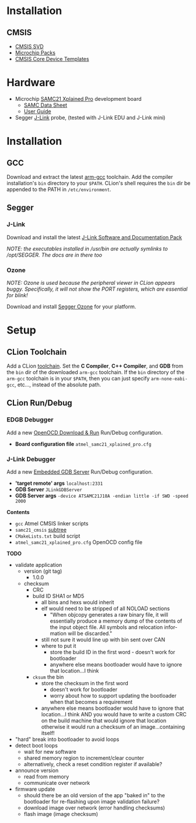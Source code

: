 # Installation

## CMSIS

* [CMSIS SVD](https://arm-software.github.io/CMSIS_5/SVD/html/index.html)
* [Microchip Packs](http://packs.download.atmel.com/)
* [CMSIS Core Device Templates](https://arm-software.github.io/CMSIS_5/Core/html/templates_pg.html)

# Hardware

* Microchip [SAMC21 Xplained Pro](https://www.microchip.com/DevelopmentTools/ProductDetails/ATSAMD21-XPRO) development board
    * [SAMC Data Sheet](http://ww1.microchip.com/downloads/en/DeviceDoc/SAMC20_C21_Family_Data_Sheet_DS60001479D.pdf)
    * [User Guide](http://ww1.microchip.com/downloads/en/DeviceDoc/Atmel-42460-SAM-C21-Xplained-Pro_User-Guide.pdf)
* Segger [J-Link](https://www.segger.com/products/debug-probes/j-link/) probe, (tested with J-Link EDU and J-Link mini)

# Installation

## GCC

Download and extract the latest [arm-gcc](https://developer.arm.com/tools-and-software/open-source-software/developer-tools/gnu-toolchain/gnu-rm/downloads) toolchain.
Add the compiler installation's `bin` directory to your `$PATH`.
CLion's shell requires the `bin` dir be appended to the PATH in `/etc/environment`.

## Segger

### J-Link

Download and install the latest [J-Link Software and Documentation Pack](https://www.segger.com/downloads/jlink)

_NOTE: the executables installed in /usr/bin are actually symlinks to /opt/SEGGER. The docs are in there too_

### Ozone

_NOTE: Ozone is used because the peripheral viewer in CLion appears buggy. Specifically, it will not show the PORT registers, which are essential for blink!_

Download and install [Segger Ozone](https://www.segger.com/downloads/jlink#Ozone) for your platform.

# Setup

## CLion Toolchain

Add a CLion [toolchain](https://www.jetbrains.com/help/clion/toolchains.html).
Set the **C Compiler**, **C++ Compiler**, and **GDB** from the `bin` dir of the downloaded `arm-gcc` toolchain.
If the `bin` directory of the `arm-gcc` toolchain is in your `$PATH`, then you can just specify `arm-none-eabi-gcc`, etc...,
instead of the absolute path.

## CLion Run/Debug

### EDGB Debugger

Add a new [OpenOCD Download & Run](https://www.jetbrains.com/help/clion/openocd-support.html) Run/Debug configuration.

* **Board configuration file** `atmel_samc21_xplained_pro.cfg`

### J-Link Debugger

Add a new [Embedded GDB Server](https://www.jetbrains.com/help/clion/embedded-gdb-server.html) Run/Debug configuration.

* **'target remote' args** `localhost:2331`
* **GDB Server** `JLinkGDBServer`
* **GDB Server args** `-device ATSAMC21J18A -endian little -if SWD -speed 2000`

**Contents**

* `gcc` Atmel CMSIS linker scripts
* `samc21_cmsis` [subtree](https://github.com/benjaminjnoack/samc21_cmsis)
* `CMakeLists.txt` build script
* `atmel_samc21_xplained_pro.cfg` OpenOCD config file

**TODO**

* validate application
    * version (git tag)
        * 1.0.0
    * checksum
        * CRC
        * build ID SHA1 or MD5
            * all bins and hexs would inherit
            * elf would need to be stripped of all NOLOAD sections
                * "When objcopy generates a raw binary file, it will essentially produce
                   a memory dump of the contents of the input object file. All symbols and relocation infor-
                   mation will be discarded."
            * still not sure it would line up with bin sent over CAN
            * where to put it
                * store the build ID in the first word - doesn't work for bootloader
                * anywhere else means bootloader would have to ignore that location...I think
        * `cksum` the bin
            * store the checksum in the first word
                * doesn't work for bootloader
                * worry about how to support updating the bootloader when that becomes a requirement
            * anywhere else means bootloader would have to ignore that location...I think
            AND you would have to write a custom CRC on the build machine that would ignore that location
            otherwise it would run a checksum of an image...containing itself!
* "hard" break into bootloader to avoid loops
* detect boot loops
    * wait for new software
    * shared memory region to increment/clear counter
    * alternatively, check a reset condition register if available?
* announce version
    * read from memory
    * communicate over network
* firmware update
    * should there be an old version of the app "baked in" to the bootloader for re-flashing upon image validation failure?
    * download image over network (error handling checksums)
    * flash image (image checksum)

